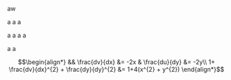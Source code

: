 aw

a
a
a

a
a
a
a

a
a

$$\begin{align*}
&& \frac{dv}{dx} &= -2x & \frac{du}{dy} &= -2y\\
1+ \frac{dv}{dx}^{2} + \frac{dy}{dy}^{2} &= 1+4(x^{2} + y^{2}) 
\end{align*}$$
